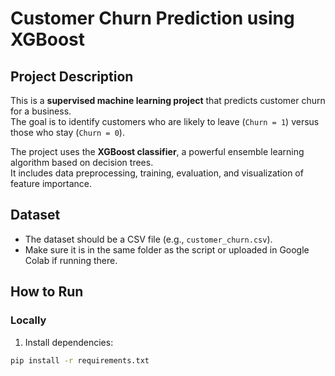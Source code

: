 # Customer Churn Prediction using XGBoost

## Project Description
This is a **supervised machine learning project** that predicts customer churn for a business.  
The goal is to identify customers who are likely to leave (`Churn = 1`) versus those who stay (`Churn = 0`).  

The project uses the **XGBoost classifier**, a powerful ensemble learning algorithm based on decision trees.  
It includes data preprocessing, training, evaluation, and visualization of feature importance.

## Dataset
- The dataset should be a CSV file (e.g., `customer_churn.csv`).  
- Make sure it is in the same folder as the script or uploaded in Google Colab if running there.  

## How to Run

### Locally
1. Install dependencies:
```bash
pip install -r requirements.txt
